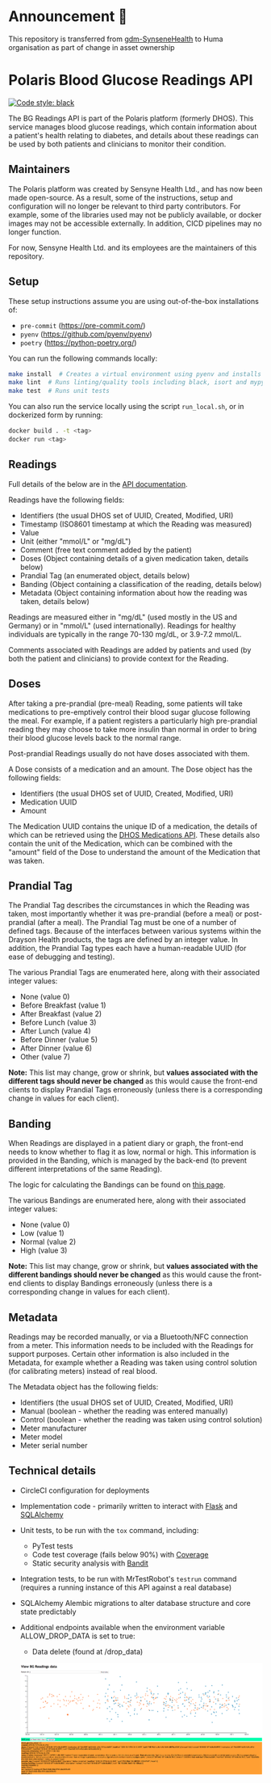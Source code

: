 # Announcement :loudspeaker: 

This repository is transferred from [gdm-SynseneHealth](https://github.com/sensynehealth/polaris-bg-readings-api) to Huma organisation as part of change in asset ownership 
<!-- Title - A concise title for the service that fits the pattern identified and in use across all services. -->
# Polaris Blood Glucose Readings API

[![Code style: black](https://img.shields.io/badge/code%20style-black-000000.svg)](https://github.com/ambv/black)

<!-- Description - Fewer than 500 words that describe what a service delivers, providing an informative, descriptive, and comprehensive overview of the value a service brings to the table. -->
The BG Readings API is part of the Polaris platform (formerly DHOS). This service manages blood glucose readings, which 
contain information about a patient's health relating to diabetes, and details about these readings can be used by both
patients and clinicians to monitor their condition.

## Maintainers
The Polaris platform was created by Sensyne Health Ltd., and has now been made open-source. As a result, some of the
instructions, setup and configuration will no longer be relevant to third party contributors. For example, some of
the libraries used may not be publicly available, or docker images may not be accessible externally. In addition, 
CICD pipelines may no longer function.

For now, Sensyne Health Ltd. and its employees are the maintainers of this repository.

## Setup
These setup instructions assume you are using out-of-the-box installations of:
- `pre-commit` (https://pre-commit.com/)
- `pyenv` (https://github.com/pyenv/pyenv)
- `poetry` (https://python-poetry.org/)

You can run the following commands locally:
```bash
make install  # Creates a virtual environment using pyenv and installs the dependencies using poetry
make lint  # Runs linting/quality tools including black, isort and mypy
make test  # Runs unit tests
```

You can also run the service locally using the script `run_local.sh`, or in dockerized form by running:
```bash
docker build . -t <tag>
docker run <tag>
```

## Readings

Full details of the below are in the [API documentation](https://github.com/draysontechnologies/backend-api-specs/blob/master/swagger.yaml).

Readings have the following fields:

- Identifiers (the usual DHOS set of UUID, Created, Modified, URI)
- Timestamp (ISO8601 timestamp at which the Reading was measured)
- Value
- Unit (either "mmol/L" or "mg/dL")
- Comment (free text comment added by the patient)
- Doses (Object containing details of a given medication taken, details below)
- Prandial Tag (an enumerated object, details below)
- Banding (Object containing a classification of the reading, details below)
- Metadata (Object containing information about how the reading was taken, details below)

Readings are measured either in "mg/dL" (used mostly in the US and Germany) or in "mmol/L" (used internationally). Readings for healthy individuals are typically in the range 70-130 mg/dL, or 3.9-7.2 mmol/L.

Comments associated with Readings are added by patients and used (by both the patient and clinicians) to provide context for the Reading.

## Doses

After taking a pre-prandial (pre-meal) Reading, some patients will take medications to pre-emptively control their blood sugar glucose following the meal. For example, if a patient registers a particularly high pre-prandial reading they may choose to take more insulin than normal in order to bring their blood glucose levels back to the normal range.

Post-prandial Readings usually do not have doses associated with them.

A Dose consists of a medication and an amount. The Dose object has the following fields:

- Identifiers (the usual DHOS set of UUID, Created, Modified, URI)
- Medication UUID
- Amount

The Medication UUID contains the unique ID of a medication, the details of which can be retrieved using the [DHOS Medications API](https://github.com/draysontechnologies/dhos-medications-api/). These details also contain the unit of the Medication, which can be combined with the "amount" field of the Dose to understand the amount of the Medication that was taken.

## Prandial Tag

The Prandial Tag describes the circumstances in which the Reading was taken, most importantly whether it was pre-prandial (before a meal) or post-prandial (after a meal). The Prandial Tag must be one of a number of defined tags. Because of the interfaces between various systems within the Drayson Health products, the tags are defined by an integer value. In addition, the Prandial Tag types each have a human-readable UUID (for ease of debugging and testing).

The various Prandial Tags are enumerated here, along with their associated integer values:

- None (value 0)
- Before Breakfast (value 1)
- After Breakfast (value 2)
- Before Lunch (value 3)
- After Lunch (value 4)
- Before Dinner (value 5)
- After Dinner (value 6)
- Other (value 7)

**Note:** This list may change, grow or shrink, but **values associated with the different tags should never be changed** as this would cause the front-end clients to display Prandial Tags erroneously (unless there is a corresponding change in values for each client).

## Banding

When Readings are displayed in a patient diary or graph, the front-end needs to know whether to flag it as low, normal or high. This information is provided in the Banding, which is managed by the back-end (to prevent different interpretations of the same Reading).

The logic for calculating the Bandings can be found on [this page](https://wardenclyffe.draysontechnologies.com/display/PRODS/27.+Medication+and+Blood+Sugar+limits).

The various Bandings are enumerated here, along with their associated integer values:

- None (value 0)
- Low (value 1)
- Normal (value 2)
- High (value 3)

**Note:** This list may change, grow or shrink, but **values associated with the different bandings should never be changed** as this would cause the front-end clients to display Bandings erroneously (unless there is a corresponding change in values for each client).

## Metadata

Readings may be recorded manually, or via a Bluetooth/NFC connection from a meter. This information needs to be included with the Readings for support purposes. Certain other information is also included in the Metadata, for example whether a Reading was taken using control solution (for calibrating meters) instead of real blood.

The Metadata object has the following fields:

- Identifiers (the usual DHOS set of UUID, Created, Modified, URI)
- Manual (boolean - whether the reading was entered manually)
- Control (boolean - whether the reading was taken using control solution)
- Meter manufacturer
- Meter model
- Meter serial number

## Technical details

- CircleCI configuration for deployments
- Implementation code - primarily written to interact with [Flask](http://flask.pocoo.org/) and [SQLAlchemy](https://www.sqlalchemy.org/)
- Unit tests, to be run with the `tox` command, including:
  - PyTest tests
  - Code test coverage (fails below 90%) with [Coverage](https://coverage.readthedocs.io)
  - Static security analysis with [Bandit](https://wiki.openstack.org/wiki/Security/Projects/Bandit)
- Integration tests, to be run with MrTestRobot's `testrun` command (requires a running instance of this API against a real database)
- SQLAlchemy Alembic migrations to alter database structure and core state predictably
- Additional endpoints available when the environment variable ALLOW_DROP_DATA is set to true:
  - Data delete (found at /drop_data)
  
  ![alt text][viewer]

[viewer]: viewer_screenshot.png "Viewer screenshot"
